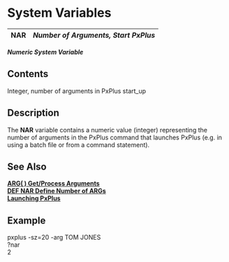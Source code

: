 # System Variables

**NAR** |  **_Number of Arguments, Start PxPlus_**  
---|---  
  
**_Numeric System Variable_**

##  Contents

Integer, number of arguments in PxPlus start_up

##  Description

The **NAR** variable contains a numeric value (integer) representing the number of arguments in the PxPlus command that launches PxPlus (e.g. in using a batch file or from a command statement).

##  See Also

**[ARG( ) Get/Process Arguments](../functions/arg.md)**  
**[DEF NAR Define Number of ARGs](../directives/def_nar.md)  
[Launching PxPlus](../PxPlus%20Installation%20and%20Configuration/Launching%20PxPlus/Overview.md)**

##  Example

pxplus -sz=20 -arg TOM JONES  
?nar  
2
